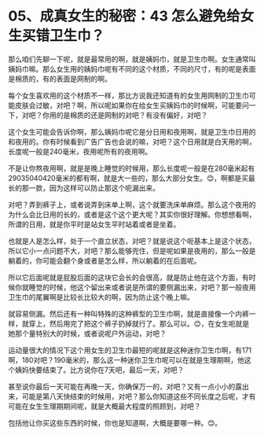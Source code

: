 # 05、成真女生的秘密：43 怎么避免给女生买错卫生巾？

那么咱们先聊一下呢，就是最常用的啊，就是姨妈巾，就是卫生巾啊。女生通常叫姨妈巾嘛。那么女生用的姨妈巾呢有不同的这个材质，不同的尺寸，有的呢是表面是棉质的，有的表面是网制的啊。

每个女生喜欢用的这个材质不一样，那比方说我还知道有的女生用网制的卫生巾可能皮肤会过敏，对吧？啊，所以呢如果你在给女生买姨妈巾的时候啊，可能要问一下，对吧？你用的是棉质的还是网制的对吧？有没有偏好，对吧？

这个女生可能会告诉你啊，那么姨妈巾呢它是分日用和夜用啊，就是卫生巾日用的和夜用的。你有时候看到广告广告也会说的嘛，对吧？这个日用就是白天用的啊，长度呢一般是240毫米，夜用呢所有的夜用啊。

不是让你熬夜用啊，就是是晚上睡觉的时候用，那么长度呢一般是在280毫米起有29035040420毫米的都有啊，就是大一些的，那么大部分女生。😊，啊都是买最长的那一款，因为这样可以防止那这个呃漏出来。

对吧？弄到裤子上，或者说弄到床单上啊，这个就要洗床单麻烦。那么这个夜用的为什么会比日用的长的，或者是这个这个更大呢？其实你很好理解。你想想看啊，所谓的日用，就是你平时是站女生平时站着或者是坐着。

也就是人是怎么样，处于一个直立状态，对吧？就是说这个呃基本上是这个状态，所以它小一点问题不大，对吧？那么能够兜住，但是呢如果是夜用的，那么一般是躺着的，你可能会翻个身或者是怎么样，所以躺着的在后面呢。

所以它后面呢就是屁股后面的这块它会长的会很高，就是防止他在这个方面，有时候你就睡觉的时候，他这个留出来或者说是所谓的要侧漏出来，对吧？那一般夜用卫生巾的尾翼啊是比较长比较大的啊，因为防止这个晚上嘛。

就容易侧漏。然后还有一种叫特殊的这种裤型的卫生巾啊，就是直接像一个内裤一样，就穿上，然后用完了把这个裤子扔掉就行了。那么可以。😊，在女生呃就是她那个量特别大的时候，或者说呢户外运动，对吧？

运动量很大的情况下这个用女生的卫生巾最短的呢就是这种迷你卫生巾啊，有171啊，180对吧？190毫米的，那么这一种迷你卫生巾呢可以在就是生理期啊，他这个姨妈快要结束了。比方说你在7天吧，最后一天，对吧？

甚至说你最后一天可能在再晚一天，你确保万一的，对吧？又有一点小小的露出来，可能是第八天快结束的时候用，对吧？那么你知道这些不同长度之后呢，才有可能在女生生理期期间呢，就是大概最大程度的照顾到，对吧？

包括他让你买这些东西的时候，你也是知道啊，大概是要哪一种。😊。
